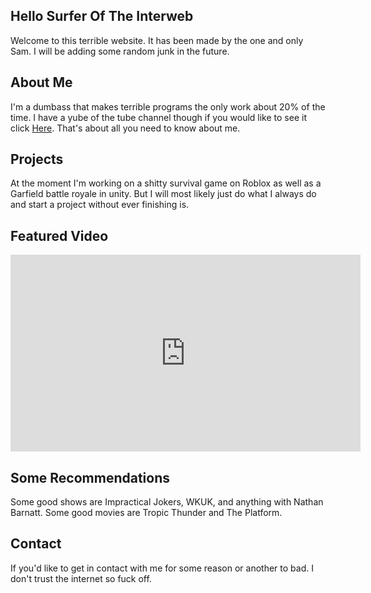 ## Hello Surfer Of The Interweb

Welcome to this terrible website. It has been made by the one and only Sam. I will be adding some random junk in the future.

## About Me

I'm a dumbass that makes terrible programs the only work about 20% of the time. I have a yube of the tube channel though if
you would like to see it click [Here](https://www.youtube.com/channel/UCQxJot0hoe2tS5yyt5H28qA). That's about all you need to
know about me.

## Projects

At the moment I'm working on a shitty survival game on Roblox as well as a Garfield battle royale in unity. But I will most likely
just do what I always do and start a project without ever finishing is.

## Featured Video

<iframe width="560" height="315" src="https://www.youtube.com/embed/eJm1YSkz_B0" title="YouTube video player" frameborder="0" allow="accelerometer; autoplay; clipboard-write; encrypted-media; gyroscope; picture-in-picture" allowfullscreen></iframe>

## Some Recommendations

Some good shows are Impractical Jokers, WKUK, and anything with Nathan Barnatt. Some good movies are Tropic Thunder and The Platform.

## Contact

If you'd like to get in contact with me for some reason or another to bad. I don't trust the internet so fuck off.
